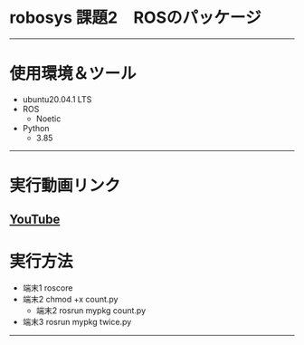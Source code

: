 # robosys 課題2　ROSのパッケージ  
---
# 使用環境＆ツール
* ubuntu20.04.1 LTS  
* ROS  
  * Noetic  
* Python  
  * 3.85  
---  
# 実行動画リンク
[YouTube](https://youtu.be/eVCRS4W7XYA)  
---  
# 実行方法  
* 端末1 roscore  
* 端末2 chmod +x count.py  
    * 端末2 rosrun mypkg count.py  
* 端末3 rosrun mypkg twice.py  
---


